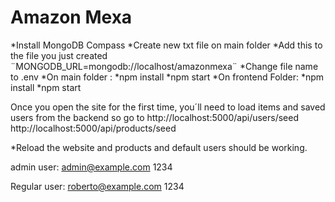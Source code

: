 # Amazon Mexa
*Install MongoDB Compass
*Create new txt file on main folder
*Add this to the file you just created ¨MONGODB_URL=mongodb://localhost/amazonmexa¨
*Change file name to .env
*On main folder :
*npm install
*npm start
*On frontend Folder:
*npm install
*npm start

Once you open the site for the first time, you´ll need to load items and saved users from the backend so go to
http://localhost:5000/api/users/seed
http://localhost:5000/api/products/seed

*Reload the website and products and default users should be working.

admin user:
admin@example.com
1234

Regular user:
roberto@example.com
1234
